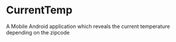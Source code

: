 # CurrentTemp
A Mobile Android application which reveals the current temperature depending on the zipcode
